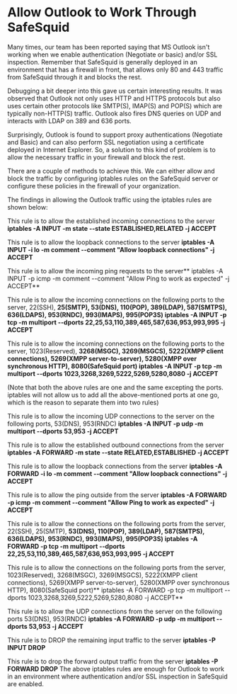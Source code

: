 # Allow Outlook to Work Through SafeSquid

Many times, our team has been reported saying that MS Outlook isn't working when we enable authentication (Negotiate or basic) and/or SSL inspection. Remember that SafeSquid is generally deployed in an environment that has a firewall in front, that allows only 80 and 443 traffic from SafeSquid through it and blocks the rest.

Debugging a bit deeper into this gave us certain interesting results. It was observed that Outlook not only uses HTTP and HTTPS protocols but also uses certain other protocols like SMTP(S), IMAP(S) and POP(S) which are typically non-HTTP(S) traffic. Outlook also fires DNS queries on UDP and interacts with LDAP on 389 and 636 ports.

Surprisingly, Outlook is found to support proxy authentications (Negotiate and Basic) and can also perform SSL negotiation using a certificate deployed in Internet Explorer. So, a solution to this kind of problem is to allow the necessary traffic in your firewall and block the rest.

There are a couple of methods to achieve this. We can either allow and block the traffic by configuring iptables rules on the SafeSquid server or configure these policies in the firewall of your organization.

The findings in allowing the Outlook traffic using the iptables rules are shown below:

This rule is to allow the established incoming connections to the server
**iptables -A INPUT -m state --state ESTABLISHED,RELATED -j ACCEPT**

This rule is to allow the loopback connections to the server
**iptables -A INPUT -i lo -m comment --comment "Allow loopback connections" -j ACCEPT**

This rule is to allow the incoming ping requests to the server**
iptables -A INPUT -p icmp -m comment --comment "Allow Ping to work as expected" -j ACCEPT**

This rule is to allow the incoming connections on the following ports to the server, 22(SSH), **25(SMTP), 53(DNS), 110(POP), 389(LDAP), 587(SMTPS), 636(LDAPS), 953(RNDC), 993(IMAPS), 995(POP3S) 
iptables -A INPUT -p tcp -m multiport --dports 22,25,53,110,389,465,587,636,953,993,995 -j ACCEPT**

This rule is to allow the incoming connections on the following ports to the server, 1023(Reserved), **3268(MSGC), 3269(MSGCS), 5222(XMPP client connections), 5269(XMPP server-to-server), 5280(XMPP over synchronous HTTP), 8080(SafeSquid port) 
iptables -A INPUT -p tcp -m multiport --dports 1023,3268,3269,5222,5269,5280,8080 -j ACCEPT**

(Note that both the above rules are one and the same excepting the ports. iptables will not allow us to add all the above-mentioned ports at one go, which is the reason to separate them into two rules)

This rule is to allow the incoming UDP connections to the server on the following ports, 53(DNS), 953(RNDC)
**iptables -A INPUT -p udp -m multiport --dports 53,953 -j ACCEPT**

This rule is to allow the established outbound connections from the server
**iptables -A FORWARD -m state --state RELATED,ESTABLISHED -j ACCEPT**

This rule is to allow the loopback connections from the server
**iptables -A FORWARD -i lo -m comment --comment "Allow loopback connections" -j ACCEPT**

This rule is to allow the ping outside from the server
**iptables -A FORWARD -p icmp -m comment --comment "Allow Ping to work as expected" -j ACCEPT**

This rule is to allow the connections on the following ports from the server, 22(SSH), 25(SMTP), **53(DNS), 110(POP), 389(LDAP), 587(SMTPS), 636(LDAPS), 953(RNDC), 993(IMAPS), 995(POP3S) 
iptables -A FORWARD -p tcp -m multiport --dports 22,25,53,110,389,465,587,636,953,993,995 -j ACCEPT**

This rule is to allow the connections on the following ports from the server, 1023(Reserved), 3268(MSGC), 3269(MSGCS), 5222(XMPP client connections), 5269(XMPP server-to-server), 5280(XMPP over synchronous HTTP), 8080(SafeSquid port)**
iptables -A FORWARD -p tcp -m multiport --dports 1023,3268,3269,5222,5269,5280,8080 -j ACCEPT**

This rule is to allow the UDP connections from the server on the following ports 53(DNS), 953(RNDC)
**iptables -A FORWARD -p udp -m multiport --dports 53,953 -j ACCEPT**

This rule is to DROP the remaining input traffic to the server
**iptables -P INPUT DROP**

This rule is to drop the forward output traffic from the server
**iptables -P FORWARD DROP**
The above iptables rules are enough for Outlook to work in an environment where authentication and/or SSL inspection in SafeSquid are enabled.

